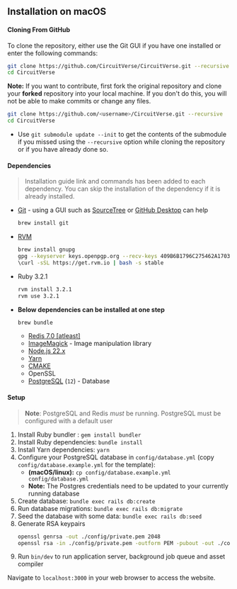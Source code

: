 ## Installation on macOS

#### Cloning From GitHub
To clone the repository, either use the Git GUI if you have one installed or enter the following commands:
```sh
git clone https://github.com/CircuitVerse/CircuitVerse.git --recursive
cd CircuitVerse
```

**Note:** If you want to contribute, first fork the original repository and clone your **forked** repository into your local machine. If you don't do this, you will not be able to make commits or change any files.
```sh
git clone https://github.com/<username>/CircuitVerse.git --recursive
cd CircuitVerse
```

- Use `git submodule update --init` to get the contents of the submodule if you missed using the `--recursive` option while cloning the repository or if you have already done so.

#### Dependencies
> Installation guide link and commands has been added to each dependency. You can skip the installation of the dependency if it is already installed.
- [Git](https://git-scm.com/) - using a GUI such as [SourceTree](https://www.sourcetreeapp.com/) or [GitHub Desktop](https://desktop.github.com/) can help
     ```bash
     brew install git
     ```
- [RVM](https://rvm.io/rvm/install)
     ```bash
     brew install gnupg
     gpg --keyserver keys.openpgp.org --recv-keys 409B6B1796C275462A1703113804BB82D39DC0E3 7D2BAF1CF37B13E2069D6956105BD0E739499BDB
     \curl -sSL https://get.rvm.io | bash -s stable
     ```
- Ruby 3.2.1
     ```bash
     rvm install 3.2.1
     rvm use 3.2.1
     ```
- **Below dependencies can be installed at one step**
     ```bash
     brew bundle
     ```
     - [Redis 7.0 [atleast]](https://redis.io/docs/getting-started/installation/install-redis-on-linux/)
     - [ImageMagick](https://imagemagick.org/) - Image manipulation library
     - [Node.js 22.x](https://nodejs.org/it/download)
     - [Yarn](https://yarnpkg.com/getting-started/install)
     - [CMAKE](https://cmake.org/install/)
     - OpenSSL
     - [PostgreSQL](https://www.postgresql.org/download/macosx/) (`12`) - Database


#### Setup
> **Note**: PostgreSQL and Redis *must* be running. PostgreSQL must be configured with a default user

1. Install Ruby bundler : `gem install bundler`
2. Install Ruby dependencies: `bundle install`
3. Install Yarn dependencies: `yarn`
4. Configure your PostgreSQL database in `config/database.yml` (copy `config/database.example.yml` for the template): 
     * **(macOS/linux):** `cp config/database.example.yml config/database.yml`
     * **Note:** The Postgres credentials need to be updated to your currently running database
5. Create database: `bundle exec rails db:create`
6. Run database migrations: `bundle exec rails db:migrate`
7. Seed the database with some data: `bundle exec rails db:seed`
8. Generate RSA keypairs
     ```bash
     openssl genrsa -out ./config/private.pem 2048
     openssl rsa -in ./config/private.pem -outform PEM -pubout -out ./config/public.pem
     ```
9. Run `bin/dev` to run application server, background job queue and asset compiler

Navigate to `localhost:3000` in your web browser to access the website.
